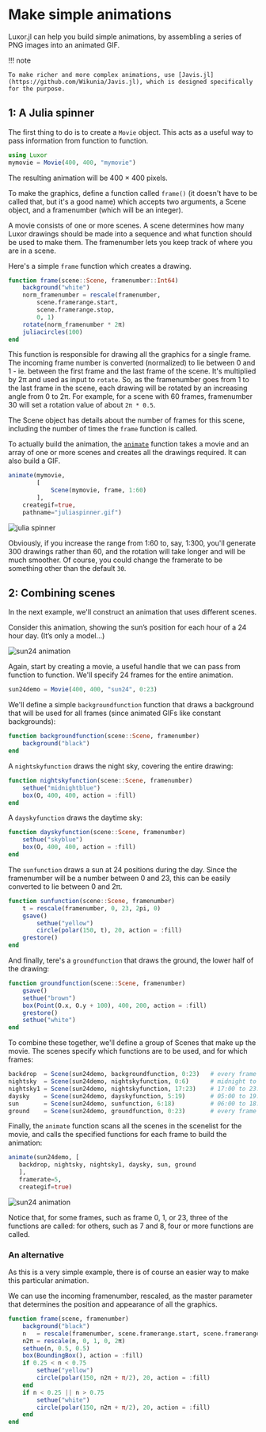 # Make simple animations

Luxor.jl can help you build simple animations, by assembling
a series of PNG images into an animated GIF.

!!! note

    To make richer and more complex animations, use [Javis.jl](https://github.com/Wikunia/Javis.jl), which is designed specifically for the purpose.

## 1: A Julia spinner

The first thing to do is to create a `Movie` object. This acts as a useful way to pass information from function to function.

```julia
using Luxor
mymovie = Movie(400, 400, "mymovie")
```

The resulting animation will be 400 × 400 pixels.

To make the graphics, define a function called `frame()` (it doesn't have to be called that, but it's a good name) which accepts two arguments, a Scene object, and a framenumber (which  will be an integer).

A movie consists of one or more scenes. A scene determines how many Luxor drawings should be made into a sequence and what function should be used to make them. The framenumber lets you keep track of where you are in a scene.

Here's a simple `frame` function which creates a drawing.

```julia
function frame(scene::Scene, framenumber::Int64)
    background("white")
    norm_framenumber = rescale(framenumber,
        scene.framerange.start,
        scene.framerange.stop,
        0, 1)
    rotate(norm_framenumber * 2π)
    juliacircles(100)
end
```

This function is responsible for drawing all the graphics
for a single frame. The incoming frame number is converted
(normalized) to lie between 0 and 1 - ie. between the first
frame and the last frame of the scene. It's multiplied by 2π
and used as input to `rotate`. So, as the framenumber goes from 1 to the last frame in the scene, each drawing will
be rotated by an increasing angle from 0 to 2π. For example,
for a scene with 60 frames, framenumber 30 will set a
rotation value of about `2π * 0.5`.

The Scene object has details about the number of frames for this scene, including the number of times the `frame` function is called.

To actually build the animation, the [`animate`](@ref) function takes a movie and an array of one or more scenes and creates all the drawings required. It can also build a GIF.

```julia
animate(mymovie,
        [
            Scene(mymovie, frame, 1:60)
        ],
    creategif=true,
    pathname="juliaspinner.gif")
```

![julia spinner](../assets/figures/juliaspinner.gif)

Obviously, if you increase the range from 1:60 to, say,
1:300, you'll generate 300 drawings rather than 60, and the
rotation will take longer and will be much
smoother. Of course, you could change the framerate to be
something other than the default `30`.

## 2: Combining scenes

In the next example, we'll construct an animation that uses different scenes.

Consider this animation, showing the sun’s position for each hour of a 24 hour day. (It’s only a model...)

![sun24 animation](../assets/figures/sun24.gif)

Again, start by creating a movie, a useful handle that we can pass from function to function. We'll specify 24 frames for the entire animation.

```julia
sun24demo = Movie(400, 400, "sun24", 0:23)
```

We'll define a simple `backgroundfunction` function that draws a
background that will be used for all frames (since animated
GIFs like constant backgrounds):

```julia
function backgroundfunction(scene::Scene, framenumber)
    background("black")
end
```

A `nightskyfunction` draws the night sky, covering the entire drawing:

```julia
function nightskyfunction(scene::Scene, framenumber)
    sethue("midnightblue")
    box(O, 400, 400, action = :fill)
end
```

A `dayskyfunction` draws the daytime sky:

```julia
function dayskyfunction(scene::Scene, framenumber)
    sethue("skyblue")
    box(O, 400, 400, action = :fill)
end
```

The `sunfunction` draws a sun at 24 positions during the day. Since the framenumber will be a number between 0 and 23, this can be easily converted to lie between 0 and 2π.

```julia
function sunfunction(scene::Scene, framenumber)
    t = rescale(framenumber, 0, 23, 2pi, 0)
    gsave()
        sethue("yellow")
        circle(polar(150, t), 20, action = :fill)
    grestore()
end
```

And finally, tere's a `groundfunction` that draws the ground, the lower half of the drawing:

```julia
function groundfunction(scene::Scene, framenumber)
    gsave()
    sethue("brown")
    box(Point(O.x, O.y + 100), 400, 200, action = :fill)
    grestore()
    sethue("white")
end
```

To combine these together, we'll define a group of Scenes
that make up the movie. The scenes specify which functions
are to be used, and for which frames:

```julia
backdrop  = Scene(sun24demo, backgroundfunction, 0:23)   # every frame
nightsky  = Scene(sun24demo, nightskyfunction, 0:6)      # midnight to 06:00
nightsky1 = Scene(sun24demo, nightskyfunction, 17:23)    # 17:00 to 23:00
daysky    = Scene(sun24demo, dayskyfunction, 5:19)       # 05:00 to 19:00
sun       = Scene(sun24demo, sunfunction, 6:18)          # 06:00 to 18:00
ground    = Scene(sun24demo, groundfunction, 0:23)       # every frame
```

Finally, the `animate` function scans all the scenes in the
scenelist for the movie, and calls the specified functions for each
frame to build the animation:

```julia
animate(sun24demo, [
   backdrop, nightsky, nightsky1, daysky, sun, ground
   ],
   framerate=5,
   creategif=true)
```

![sun24 animation](../assets/figures/sun24.gif)

Notice that, for some frames, such as frame 0, 1, or 23, three of the functions are called: for others, such as 7 and 8, four or more functions are called.

### An alternative

As this is a very simple example, there is of course an easier way to make this particular animation.

We can use the incoming framenumber, rescaled, as the master
parameter that determines the position and appearance of all
the graphics.

```julia
function frame(scene, framenumber)
    background("black")
    n   = rescale(framenumber, scene.framerange.start, scene.framerange.stop, 0, 1)
    n2π = rescale(n, 0, 1, 0, 2π)
    sethue(n, 0.5, 0.5)
    box(BoundingBox(), action = :fill)
    if 0.25 < n < 0.75
        sethue("yellow")
        circle(polar(150, n2π + π/2), 20, action = :fill)
    end
    if n < 0.25 || n > 0.75
        sethue("white")
        circle(polar(150, n2π + π/2), 20, action = :fill)
    end
end
```
